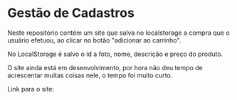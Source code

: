 # Gestão de Cadastros

Neste repositório contém um site que salva no localstorage a compra que o usuário efetuou, ao clicar no botão "adicionar ao carrinho".

No LocalStorage é salvo o id a foto, nome, descrição e preço do produto.

O site ainda está em desenvolvimento, por hora não deu tempo de acrescentar muitas coisas nele, o tempo foi muito curto.

Link para o site: 